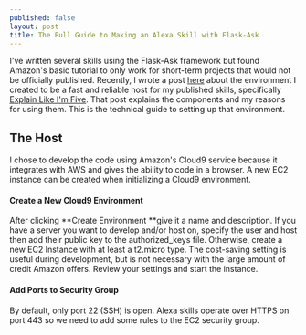 ```yaml
---
published: false
layout: post
title: The Full Guide to Making an Alexa Skill with Flask-Ask
---
```



I've written several skills using the Flask-Ask framework but found Amazon's basic tutorial to only work for short-term projects that would not be officially published. Recently, I wrote a post [here](/My-Alexa-Skills-Environment/)&nbsp;about the environment I created to be a fast and reliable host for my published skills, specifically [Explain Like I'm Five](https://www.amazon.com/Reddit-Explain-Like-Im-Unofficial/dp/B077ZQWYX3). That post explains the components and my reasons for using them. This is the technical guide to setting up that environment.

## The Host

I chose to develop the code using Amazon's Cloud9 service because it integrates with AWS and gives the ability to code in a browser. A new EC2 instance can be created when initializing a Cloud9 environment.

#### Create a New Cloud9 Environment

After clicking&nbsp;**Create Environment&nbsp;**give it a name and description. If you have a server you want to develop and/or host on, specify the user and host then add their public key to the authorized\_keys file. Otherwise, create a new EC2 Instance with at least a t2.micro type. The cost-saving setting is useful during development, but is not necessary with the large amount of credit Amazon offers. Review your settings and start the instance.

#### Add Ports to Security Group

By default, only port 22 (SSH) is open. Alexa skills operate over HTTPS on port 443 so we need to add some rules to the EC2 security group.

&nbsp;

&nbsp;